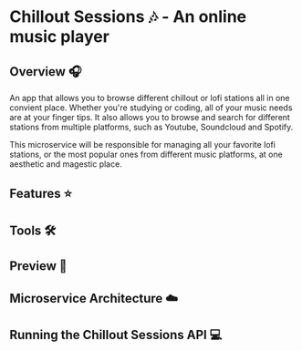 # Chillout Sessions 🎶 - An online music player

## Overview :headphones:

An app that allows you to browse different chillout or lofi stations all in one convient place. Whether you're studying or coding, all of your music needs are at your finger tips. It also allows you to browse and search for different stations from multiple platforms, such as Youtube, Soundcloud and Spotify.

This microservice will be responsible for managing all your favorite lofi stations, or the most popular ones from different music platforms, at one aesthetic and magestic place.

## Features ⭐

## Tools 🛠️

## Preview :rocket:

## Microservice Architecture :cloud:

## Running the Chillout Sessions API :computer:
